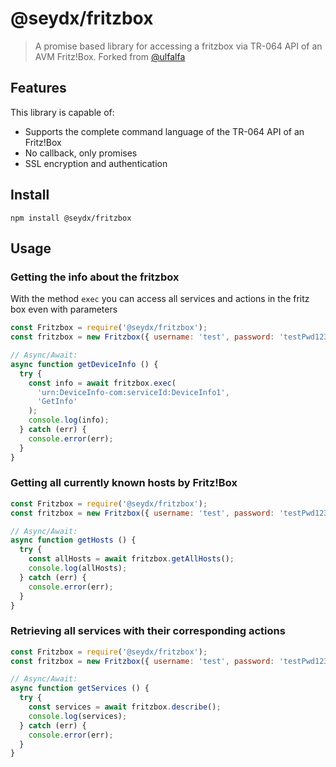 # @seydx/fritzbox

> A promise based library for accessing a fritzbox via TR-064 API of an AVM Fritz!Box. Forked from [@ulfalfa](https://gitlab.com/ulfalfa/fritzbox)

## Features

This library is capable of:

- Supports the complete command language of the TR-064 API of an Fritz!Box
- No callback, only promises
- SSL encryption and authentication

## Install

```
npm install @seydx/fritzbox
```

## Usage

### Getting the info about the fritzbox

With the method `exec` you can access all services and actions in the fritz box even with parameters

```js
const Fritzbox = require('@seydx/fritzbox');
const fritzbox = new Fritzbox({ username: 'test', password: 'testPwd123' });

// Async/Await:
async function getDeviceInfo () {
  try {
    const info = await fritzbox.exec(
      'urn:DeviceInfo-com:serviceId:DeviceInfo1',
      'GetInfo'
    );
    console.log(info);
  } catch (err) {
    console.error(err);
  }
}
```

### Getting all currently known hosts by Fritz!Box

```js
const Fritzbox = require('@seydx/fritzbox');
const fritzbox = new Fritzbox({ username: 'test', password: 'testPwd123' });

// Async/Await:
async function getHosts () {
  try {
    const allHosts = await fritzbox.getAllHosts();
    console.log(allHosts);
  } catch (err) {
    console.error(err);
  }
}
```

### Retrieving all services with their corresponding actions

```js
const Fritzbox = require('@seydx/fritzbox');
const fritzbox = new Fritzbox({ username: 'test', password: 'testPwd123' });

// Async/Await:
async function getServices () {
  try {
    const services = await fritzbox.describe();
    console.log(services);
  } catch (err) {
    console.error(err);
  }
}
```
